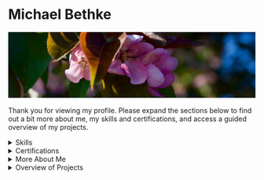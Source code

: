 # Michael Bethke

![header](/Resources/Header/0705.png)

Thank you for viewing my profile. Please expand the sections below to find out a bit more about me, my skills and certifications, and access a guided overview of my projects.

<details>
<summary>Skills</summary>

## Top Skills

* C++
* Embedded Software Engineering
* Object-Oriented Design

|Languages||
|---|---|
|C++|C|
|Objective-C|C#|
|HTML|CSS|

|Tools & Technologies||
|---|---|
|Git|GitHub|
|JSON|REST APIs|
|Docker|CMake|
|SharePoint|Azure|
|Microsoft PowerApps|Microsoft PowerBI|
|Microsoft Flow|Microsoft PowerAutomate|

|Interpersonal Skills||
|---|---|
|Project Management|Administration|
|Leadership|Public Speaking|
|Organization|Teamwork|
</details>

<details>
<summary>Certifications</summary>

<br>

&emsp;[Embedded Systems and C++ (TestDome)](https://app.testdome.com/cert/5a7e81e587284d4eb45a6c25787d0990)

&emsp;[Embedded Systems and C (TestDome)](https://app.testdome.com/cert/1664d8fd9fb34203b1d26e6ac9cf4113)

&emsp;[C++, C, C#, JSON, REST APIs (LinkedIn)](https://www.linkedin.com/in/michael-bethke-081ba6140/)
</details>

<details>
<summary>More About Me</summary>

<br>

&emsp;I started teaching myself programming in middle-school, and immediately fell in love with designing systems and the structured, logical way of interfacing with computers. I've never stopped learning about software engineering and have spent time in game development, application design, embedded software, and scalable cloud-based web apps.

&emsp;My passion is writing highly-efficient code in mission-critical spaces, but I've found that good programming can get many different things done. C-based languages are my go-to, having spent over six years in C++ alone, as well as years in pure C, C#, and Objective-C. My hobby projects range from video games to embedded applications for Arduino, and my professional experience includes cloud-based web apps using Microsoft Azure and the Office 365 suite. I currently work at RFA Engineering as an Embedded Software Engineer.
</details>

<details>
<summary>Overview of Projects</summary>

### [glEEmail (2021)](https://github.com/Matt-and-Gib/gleemail)

---

&emsp;glEEmail is hardware and software: a real-time chat application for Arduino which features tactile Morse Code input, a robust networking layer, and end-to-end encryption. It started as a fun way to get my friend up to speed with C++ and embedded programming on Arduino, so we utilized the Agile concept of Pair Programming for almost the entire project, and designed core systems in diagrams and UML prior to implementation. In addition to writing the code, we also sourced and designed the hardware configuration.

&emsp;Due to the nature of Arduino CPUs, processing time was critical (especially for real-time communication and synchronization, and accurately parsing Morse Code input), so development focused on efficiency and finding creative ways to optimize performance. At it's core, glEEmail is a finite state machine alternating between getting input, reading and writing on the network, and updating the hardware (LCD and SD card).

### [Markov Chain (2018)](https://github.com/AVividLight/Markov-Chain)

---

&emsp;My implementation of a Markov Chain in C++ lets users procedurally generate entirely new text based on a reference input. Incidentally, it also utilizes a framework I wrote for supporting runtime translation. Anyway, when running the Markov Chain, you provide a source body of text which the tool will parse into small pieces, then assemble into a dictionary of natural phrases. After that setup is done, it picks a random place to start in the dictionary, and starts walking through possible combinations, creating sentences and paragraphs.

&emsp;The key concept in my Markov Chain is parsing a sentence into short phrases and collecting those in a dictionary. As a simple example, if the phrase length is set to two words, this short sentence "_the honey and the bee_" is parsed into the following phrases: "the honey," "honey and," "and the," and "the bee" Once this is done for the full text, you end up with a set of phrases that can be mapped to one another. Using this example, the dictionary would look like:

|Key|Value|
|---|---|
|the|honey, bee|
|honey|and|
|and|the|

&emsp;Critically, phrases can traverse from value to key, so once the dictionary is built, traversing is simply following the mapping. When a key with multiple values is encountered (as in key "the" above), the generator makes a decision about which path to follow and continues from there. In our example, Any generated text would be trivial (and likely nonsense), but if a large source text is provided as input, the dictionary can become rich with each key containing numerous values, ultimately producing a much more complex output.

### [KISS SDL contribution (2016)](https://github.com/actsl/kiss_sdl)

---

&emsp;I was using the SDL2 library as an underlying graphics framework for a C++ project back in 2016, and needed a toolkit to provide interactive on-screen elements in the user-interface layer. I settled on KISS SDL by Tarvo Korrovits because it was lightweight and extensible, however as I integrated it, I discovered that it couldn't push high-DPI graphics to my "retina display" MacBook.

&emsp;Since KISS SDL is open source, I dug into the C library, found the functions responsible for graphics loaded from the disk, and rewrote them to be able to safely handle both standard and high-DPI images. I contacted the author in order to contribute back to the project and eventually the changes were integrated into the project. My code has been in the source since then and I was credited for my work in the project README.

### [Website for 2CatStudios (2016)](https://2catstudios.github.io/main.html)

---

&emsp;2Cat Studios was the team name that me and a friend from The Netherlands chose when we were working together on projects around 2014, and every good team needs a website. 2catstudios.github.io was built with response-time and user privacy in mind, so the focus was on primary content with no distractions. It consists of mostly static HTML and CSS, XML for our RSS feed, and light scripts written in JavaScript. The website also utilized Google Analytics to help us track usage and improve our content.

### [UnityMusicPlayer (2014)](https://github.com/2CatStudios/UnityMusicPlayer)

---

&emsp;UnityMusicPlayer is a local-disk, audio streaming program with an embedded online store and real-time audio visualization and audio effects. It was written using C#, XML, and GLSL, in the Unity3D engine. I originally designed it to replace iTunes for my personal music library, so its initial functionality was limited to music organization and playback, however user feedback prompted the development of features for live DJ performances, and UMP was used for a least one live event.

&emsp;Later, feedback from musicians lead me to implement a music store which helped promote independent musicians and enable music discovery for listeners. All available downloads were set up with the artists' permission, however some files were encrypted to ensure that playback was limited to UnityMusicPlayer.

</details>
